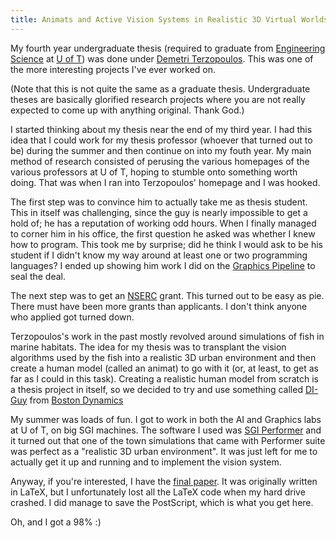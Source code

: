 ```yaml
---
title: Animats and Active Vision Systems in Realistic 3D Virtual Worlds
---
```


My fourth year undergraduate thesis (required to graduate from
[Engineering Science][1] at [U of T][2]) was done under
[Demetri Terzopoulos][3]. This was one of the more interesting projects I've
ever worked on.

(Note that this is not quite the same as a graduate thesis. Undergraduate
theses are basically glorified research projects where you are not really
expected to come up with anything original. Thank God.)

I started thinking about my thesis near the end of my third year. I had this
idea that I could work for my thesis professor (whoever that turned out to
be) during the summer and then continue on into my fouth year. My main
method of research consisted of perusing the various homepages of the
various professors at U of T, hoping to stumble onto something worth doing.
That was when I ran into Terzopoulos' homepage and I was hooked.

The first step was to convince him to actually take me as thesis student.
This in itself was challenging, since the guy is nearly impossible to get a
hold of; he has a reputation of working odd hours. When I finally managed to
corner him in his office, the first question he asked was whether I knew how
to program. This took me by surprise; did he think I would ask to be his
student if I didn't know my way around at least one or two programming
languages? I ended up showing him work I did on the [Graphics Pipeline](gp/)
to seal the deal.

The next step was to get an [NSERC][4] grant. This turned out to be easy as
pie. There must have been more grants than applicants. I don't think anyone
who applied got turned down.

Terzopoulos's work in the past mostly revolved around simulations of fish in
marine habitats. The idea for my thesis was to transplant the vision
algorithms used by the fish into a realistic 3D urban environment and then
create a human model (called an animat) to go with it (or, at least, to get
as far as I could in this task). Creating a realistic human model from
scratch is a thesis project in itself, so we decided to try and use
something called [DI-Guy][5] from [Boston Dynamics][6]

My summer was loads of fun. I got to work in both the AI and Graphics labs
at U of T, on big SGI machines. The software I used was [SGI Performer][7]
and it turned out that one of the town simulations that came with Performer
suite was perfect as a "realistic 3D urban environment". It was just left
for me to actually get it up and running and to implement the vision system.

Anyway, if you're interested, I have the [final paper](/static/thesis.ps). It was
originally written in LaTeX, but I unfortunately lost all the LaTeX code
when my hard drive crashed. I did manage to save the PostScript, which is
what you get here.

Oh, and I got a 98% :)

[1]: http://www.engsci.utoronto.ca
[2]: http://www.utoronto.ca
[3]: http://www.cs.toronto.edu/~dt/
[4]: http://www.nserc-crsng.gc.ca/
[5]: http://www.bostondynamics.com/diguy/company-overview.html
[6]: http://www.bostondynamics.com
[7]: https://en.wikipedia.org/wiki/OpenGL_Performer
